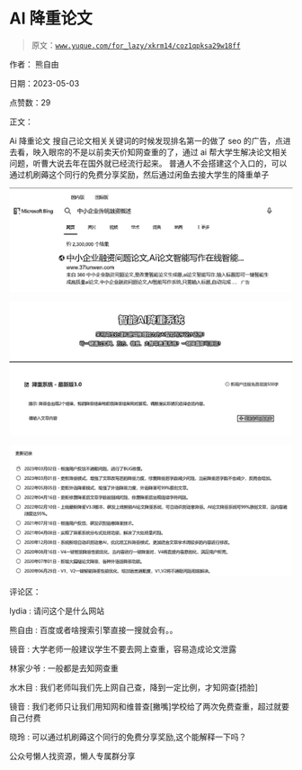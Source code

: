 # AI 降重论文

> 原文：[`www.yuque.com/for_lazy/xkrm14/coz1qpksa29w18ff`](https://www.yuque.com/for_lazy/xkrm14/coz1qpksa29w18ff)

作者： 熊自由

日期：2023-05-03

点赞数：29

正文：

Ai 降重论文 搜自己论文相关关键词的时候发现排名第一的做了 seo 的广告，点进去看，映入眼帘的不是以前卖天价知网查重的了，通过 ai 帮大学生解决论文相关问题，听曹大说去年在国外就已经流行起来。 普通人不会搭建这个入口的，可以通过机刷薅这个同行的免费分享奖励，然后通过闲鱼去接大学生的降重单子

![](img/ede42224daaad8134c31eea99eb520c0.png)  

![](img/4aee76f5ab98ead499b98f2fa2d61d8b.png)  

![](img/8d7986b1c8a82000012a513bb587690b.png)  

评论区：

lydia : 请问这个是什么网站

熊自由 : 百度或者啥搜索引擎直接一搜就会有。。

镜音 : 大学老师一般建议学生不要去网上查重，容易造成论文泄露

林家少爷 : 一般都是去知网查重

水木目 : 我们老师叫我们先上网自己查，降到一定比例，才知网查[捂脸]

镜音 : 我们老师只让我们用知网和维普查[撇嘴]学校给了两次免费查重，超过就要自己付费

晓玲 : 可以通过机刷薅这个同行的免费分享奖励,这个能解释一下吗？

公众号懒人找资源，懒人专属群分享

